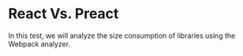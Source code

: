 # React Vs. Preact

In this test, we will analyze the size consumption of libraries using the Webpack analyzer.